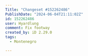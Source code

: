 ```yaml
---
Title: "Changeset #152262486"
PublishDate: "2024-06-04T21:11:02Z"
id: 152262486
user: Hyardlung
comment: Fix footway
created_by: iD 2.29.0
tags:
  - Montenegro

---
```

